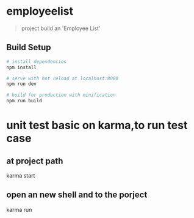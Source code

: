 # employeelist

> project build an 'Employee List'

## Build Setup

``` bash
# install dependencies
npm install

# serve with hot reload at localhost:8080
npm run dev

# build for production with minification
npm run build
```
# unit test basic on karma,to run test case

## at project path 
karma start

## open an new shell and to the porject 
karma run
